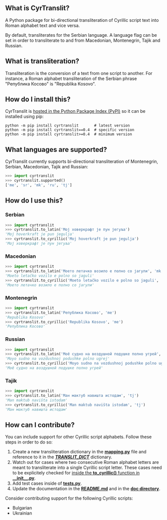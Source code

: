 ## What is CyrTranslit?
A Python package for bi-directional transliteration of Cyrillic script text into Roman alphabet text and vice versa.

By default, transliterates for the Serbian language. A language flag can be set in order to transliterate to and from Macedonian, Montenegrin, Tajik and Russian.

## What is transliteration?
Transliteration is the conversion of a text from one script to another. For instance, a Roman alphabet transliteration of the Serbian phrase "Република Косово" is "Republika Kosovo".

## How do I install this?
CyrTranslit is [hosted in the Python Package Index (PyPI)](https://pypi.python.org/pypi/cyrtranslit) so it can be installed using pip:
```
python -m pip install cyrtranslit		# latest version
python -m pip install cyrtranslit==0.4	# specific version
python -m pip install cyrtranslit>=0.4	# minimum version
```

## What languages are supported?
CyrTranslit currently supports bi-directional transliteration of Montenegrin, Serbian, Macedonian, Tajik and Russian:
```python
>>> import cyrtranslit
>>> cyrtranslit.supported()
['me', 'sr', 'mk', 'ru', 'tj']
```
## How do I use this? 
### Serbian
```python
>>> import cyrtranslit
>>> cyrtranslit.to_latin('Мој ховеркрафт је пун јегуља')
'Moj hoverkraft je pun jegulja'
>>> cyrtranslit.to_cyrillic('Moj hoverkraft je pun jegulja')
'Мој ховеркрафт је пун јегуља'
```
### Macedonian
```python
>>> import cyrtranslit
>>> cyrtranslit.to_latin('Моето летачко возило е полно со јагули', 'mk')
'Moeto letačko vozilo e polno so jaguli'
>>> cyrtranslit.to_cyrillic('Moeto letačko vozilo e polno so jaguli', 'mk')
'Моето летачко возило е полно со јагули'
```
### Montenegrin
```python
>>> import cyrtranslit
>>> cyrtranslit.to_latin('Република Косово', 'me')
'Republika Kosovo'
>>> cyrtranslit.to_cyrillic('Republika Kosovo', 'me')
'Република Косово'
```
### Russian
```python
>>> import cyrtranslit
>>> cyrtranslit.to_latin('Моё судно на воздушной подушке полно угрей', 'ru')
'Moyo sudno na vozdushnoj podushke polno ugrej'
>>> cyrtranslit.to_cyrillic('Moyo sudno na vozdushnoj podushke polno ugrej', 'ru')
'Моё судно на воздушной подушке полно угрей'
```

### Tajik
```python
>>> import cyrtranslit
>>> cyrtranslit.to_latin('Ман мактуб навишта истодам', 'tj')
'Man maktub navišta istodam'
>>> cyrtranslit.to_cyrillic('Man maktub navišta istodam', 'tj')
'Ман мактуб навишта истодам'
```


## How can I contribute?
You can include support for other Cyrillic script alphabets. Follow these steps in order to do so:

1. Create a new transliteration dictionary in the **[mapping.py](https://github.com/opendatakosovo/cyrillic-transliteration/blob/master/cyrtranslit/mapping.py)** file and reference to it in the _**[TRANSLIT\_DICT](https://github.com/opendatakosovo/cyrillic-transliteration/blob/master/cyrtranslit/mapping.py#L138-L155)**_ dictionary.
2. Watch out for cases where two consecutive Roman alphabet letters are meant to transliterate into a single Cyrillic script letter. These cases need to be explicitely checked for [inside the **to_cyrillic()** function in **\_\_init\_\_.py**](https://github.com/opendatakosovo/cyrillic-transliteration/blob/master/cyrtranslit/__init__.py#L95-L118).
3. Add test cases inside of **[tests.py](https://github.com/opendatakosovo/cyrillic-transliteration/blob/master/tests.py)**.
4. Update the documentation in the **[README.md](https://github.com/opendatakosovo/cyrillic-transliteration/blob/master/README.md)** and in the **[doc directory](https://github.com/opendatakosovo/cyrillic-transliteration/blob/master/doc)**. 

Consider contributing support for the following Cyrillic scripts:
- Bulgarian
- Ukrainian
